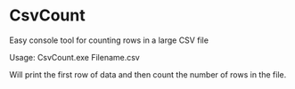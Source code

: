 CsvCount
========

Easy console tool for counting rows in a large CSV file

Usage:
   CsvCount.exe Filename.csv

Will print the first row of data and then count the number of rows in the file. 
